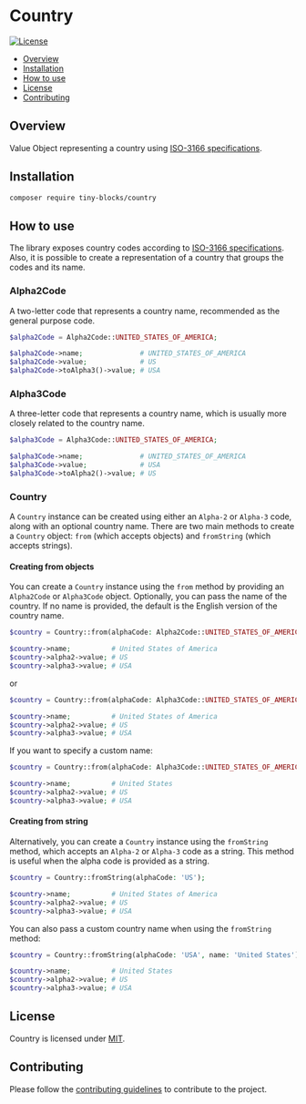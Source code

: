 # Country

[![License](https://img.shields.io/badge/license-MIT-green)](LICENSE)

* [Overview](#overview)
* [Installation](#installation)
* [How to use](#how-to-use)
* [License](#license)
* [Contributing](#contributing)

<div id='overview'></div> 

## Overview

Value Object representing a country using [ISO-3166 specifications](https://www.iso.org/iso-3166-country-codes.html).

<div id='installation'></div>

## Installation

```bash
composer require tiny-blocks/country
```

<div id='how-to-use'></div>

## How to use

The library exposes country codes according
to [ISO-3166 specifications](https://www.iso.org/iso-3166-country-codes.html). Also, it is possible to create a
representation of a country that groups the codes and its name.

### Alpha2Code

A two-letter code that represents a country name, recommended as the general purpose code.

```php
$alpha2Code = Alpha2Code::UNITED_STATES_OF_AMERICA;

$alpha2Code->name;              # UNITED_STATES_OF_AMERICA
$alpha2Code->value;             # US
$alpha2Code->toAlpha3()->value; # USA
```

### Alpha3Code

A three-letter code that represents a country name, which is usually more closely related to the
country name.

```php
$alpha3Code = Alpha3Code::UNITED_STATES_OF_AMERICA;

$alpha3Code->name;              # UNITED_STATES_OF_AMERICA
$alpha3Code->value;             # USA
$alpha3Code->toAlpha2()->value; # US
```

### Country

A `Country` instance can be created using either an `Alpha-2` or `Alpha-3` code, along with an optional country name.
There are two main methods to create a `Country` object: `from` (which accepts objects) and `fromString` (which accepts
strings).

#### Creating from objects

You can create a `Country` instance using the `from` method by providing an `Alpha2Code` or `Alpha3Code` object.
Optionally, you can pass the name of the country. If no name is provided, the default is the English version of the
country name.

```php
$country = Country::from(alphaCode: Alpha2Code::UNITED_STATES_OF_AMERICA);

$country->name;          # United States of America
$country->alpha2->value; # US
$country->alpha3->value; # USA
```

or

```php
$country = Country::from(alphaCode: Alpha3Code::UNITED_STATES_OF_AMERICA);

$country->name;          # United States of America
$country->alpha2->value; # US
$country->alpha3->value; # USA
```

If you want to specify a custom name:

```php
$country = Country::from(alphaCode: Alpha3Code::UNITED_STATES_OF_AMERICA, name: 'United States');

$country->name;          # United States
$country->alpha2->value; # US
$country->alpha3->value; # USA
```

#### Creating from string

Alternatively, you can create a `Country` instance using the `fromString` method, which accepts an `Alpha-2` or
`Alpha-3` code as a string. This method is useful when the alpha code is provided as a string.

```php
$country = Country::fromString(alphaCode: 'US');

$country->name;          # United States of America
$country->alpha2->value; # US
$country->alpha3->value; # USA
```

You can also pass a custom country name when using the `fromString` method:

```php
$country = Country::fromString(alphaCode: 'USA', name: 'United States');

$country->name;          # United States
$country->alpha2->value; # US
$country->alpha3->value; # USA
```

<div id='license'></div>

## License

Country is licensed under [MIT](LICENSE).

<div id='contributing'></div>

## Contributing

Please follow the [contributing guidelines](https://github.com/tiny-blocks/tiny-blocks/blob/main/CONTRIBUTING.md) to
contribute to the project.
